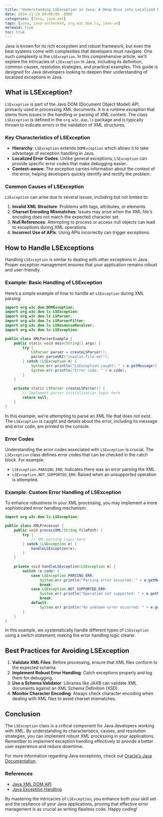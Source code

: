 ```yaml
---
title: "Understanding LSException in Java: A Deep Dive into Localized Exceptions"
date: 2024-11-24 09:00:00 -0000
categories: [Java, java.xml]
tags: [java, java-unchecked, org.w3c.dom.ls, java-se]
mermaid: true
toc: true
---
```



Java is known for its rich ecosystem and robust framework, but even the best systems come with complexities that developers must navigate. One such complexity is the `LSException`. In this comprehensive article, we'll explore the intricacies of `LSException` in Java, including its definition, common causes, resolution strategies, and practical examples. This guide is designed for Java developers looking to deepen their understanding of localized exceptions in Java.

## What is LSException?

`LSException` is part of the Java DOM (Document Object Model) API, primarily used in processing XML documents. It is a runtime exception that stems from issues in the handling or parsing of XML content. The class `LSException` is defined in the `org.w3c.dom.ls` package and is typically thrown to indicate errors in the validation of XML structures.

### Key Characteristics of LSException
- **Hierarchy**: `LSException` extends `DOMException` which allows it to take advantage of exception handling in Java.
- **Localized Error Codes**: Unlike general exceptions, `LSException` can provide specific error codes that make debugging easier.
- **Context-aware**: The exception carries information about the context of the error, helping developers quickly identify and rectify the problem.

### Common Causes of LSException

`LSException` can arise due to several issues, including but not limited to:
1. **Invalid XML Structure**: Problems with tags, attributes, or elements.
2. **Charset Encoding Mismatches**: Issues may arise when the XML file's encoding does not match the expected character set.
3. **Null References**: Attempting to process or access null objects can lead to exceptions during XML operations.
4. **Incorrect Use of APIs**: Using APIs incorrectly can trigger exceptions.

## How to Handle LSExceptions

Handling `LSException` is similar to dealing with other exceptions in Java. Proper exception management ensures that your application remains robust and user-friendly.

### Example: Basic Handling of LSException

Here’s a simple example of how to handle an `LSException` during XML parsing:

```java
import org.w3c.dom.DOMException;
import org.w3c.dom.ls.LSException;
import org.w3c.dom.ls.LSParser;
import org.w3c.dom.ls.LSParserFilter;
import org.w3c.dom.ls.LSResourceResolver;
import org.w3c.dom.ls.LSException;

public class XMLParserExample {
    public static void main(String[] args) {
        try {
            LSParser parser = createLSParser();
            parser.parseURI("invalid-file.xml");
        } catch (LSException e) {
            System.err.println("LSException caught: " + e.getMessage());
            System.err.println("Error code: " + e.code);
        }
    }
    
    private static LSParser createLSParser() {
        // Implement parser initialization logic here
        return null;
    }
}
```

In this example, we’re attempting to parse an XML file that does not exist. The `LSException` is caught and details about the error, including its message and error code, are printed to the console.

### Error Codes
Understanding the error codes associated with `LSException` is crucial. The `LSException` class defines error codes that can be checked in the catch block. For example:

- `LSException.PARSING_ERR`: Indicates there was an error parsing the XML.
- `LSException.NOT_SUPPORTED_ERR`: Raised when an unsupported operation is attempted.

### Example: Custom Error Handling of LSException

To enhance robustness in your XML processing, you may implement a more sophisticated error handling mechanism:

```java
import org.w3c.dom.ls.LSException;

public class XMLProcessor {
    public void processXML(String filePath) {
        try {
            // XML parsing logic here
        } catch (LSException e) {
            handleLSException(e);
        }
    }
    
    private void handleLSException(LSException e) {
        switch (e.code) {
            case LSException.PARSING_ERR:
                System.err.println("Parsing error occurred: " + e.getMessage());
                break;
            case LSException.NOT_SUPPORTED_ERR:
                System.err.println("Operation not supported: " + e.getMessage());
                break;
            default:
                System.err.println("An unknown error occurred: " + e.getMessage());
        }
    }
}
```

In this example, we systematically handle different types of `LSException` using a switch statement, making the error handling logic clearer.

## Best Practices for Avoiding LSException

1. **Validate XML Files**: Before processing, ensure that XML files conform to the expected schema.
2. **Implement Robust Error Handling**: Catch exceptions properly and log them for debugging.
3. **Use a Schema Validator**: Libraries like JAXB can validate XML documents against an XML Schema Definition (XSD).
4. **Monitor Character Encoding**: Always check character encoding when dealing with XML files to avoid charset mismatches.

## Conclusion

The `LSException` class is a critical component for Java developers working with XML. By understanding its characteristics, causes, and resolution strategies, you can implement robust XML processing in your applications. Remember to implement exception handling effectively to provide a better user experience and reduce downtime.

For more information regarding Java exceptions, check out [Oracle's Java Documentation](https://docs.oracle.com/javase/tutorial/jdbc/basics/exception/index.html).

### References
- [Java XML DOM API](https://docs.oracle.com/javase/8/docs/api/org/w3c/dom/ls/package-summary.html)
- [Java Exception Handling](https://docs.oracle.com/javase/tutorial/java/javaexceptions/)

By mastering the intricacies of `LSException`, you enhance both your skill set and the resilience of your Java applications, proving that effective error management is as crucial as writing flawless code. Happy coding!